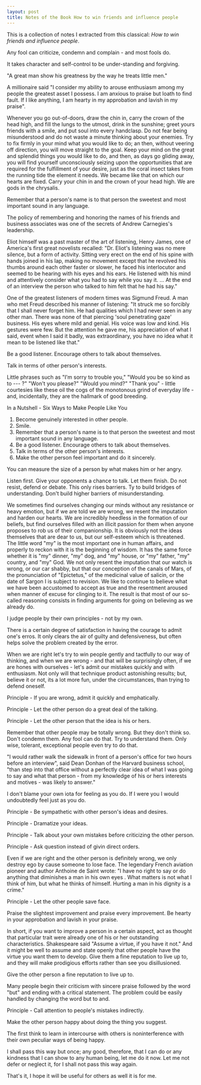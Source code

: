 ```yaml
---
layout: post
title: Notes of the Book How to win friends and influence people 
---
```


This is a collection of notes I extracted from this classical: *How to win friends and influence people*.

Any fool can criticize, condemn and complain - and most fools do.

It takes character and self-control to be under-standing and forgiving.

"A great man show his greatness by the way he treats little men."

A millionaire said "I consider my ability to arouse enthusiasm among my people the greatest asset I possess. I am anxious to praise but loath to find fault. If I like anything, I am hearty in my approbation and lavish in my praise".

Whenever you go out-of-doors, draw the chin in, carry the crown of the head high, and fill the lungs to the utmost, drink in the sunshine; greet yours friends with a smile, and put soul into every handclasp. Do not fear being misunderstood and do not waste a minute thinking about your enemies. Try to fix firmly in your mind what you would like to do; an then, without veering off direction, you will move straight to the goal. Keep your mind on the great and splendid things you would like to do, and then, as days go gliding away, you will find yourself unconsciously seizing upon the opportunities that are required for the fulfillment of your desire, just as the coral insect takes from the running tide the element it needs. We became like that on which our hearts are fixed. Carry your chin in and the crown of your head high. We are gods in the chrysalis.


Remember that a person's name is to that person the sweetest and most important sound in any language.

The policy of remembering and honoring the names of his friends and business associates was one of the secrets of Andrew Carnegies's leadership.

Eliot himself was a past master of the art of listening, Henry James, one of America's first great novelists recalled: "Dr. Eliot's listening was no mere silence, but a form of activity. Sitting very erect on the end of his spine with hands joined in his lap, making no movement except that he revolved his thumbs around each other faster or slower, he faced his interlocutor and seemed to be hearing with his eyes and his ears. He listened with his mind and attentively consider what you had to say while you say it. ... At the end of an interview the person who talked to him felt that he had his say."

One of the greatest listeners of modern times was Sigmund Freud. A man who met Freud described his manner of listening: "It struck me so forcibly that I shall never forget him. He had qualities which I had never seen in any other man. There was none of that piercing 'soul penetrating gaze' business. His eyes where mild and genial. His voice was low and kind. His gestures were few. But the attention he gave me, his appreciation of what I said, event when I said it badly, was extraordinary, you have no idea what it mean to be listened like that."


Be a good listener. Encourage others to talk about themselves.

Talk in terms of other person's interests.

Little phrases such as "I'm sorry to trouble you," "Would you be so kind as to --- ?" "Won't you please?" "Would you mind?" "Thank you" - little courtesies like these oil the cogs of the monotonous grind of everyday life - and, incidentally, they are the hallmark of good breeding.


In a Nutshell - Six Ways to Make People Like You

1. Become genuinely interested in other people.
2. Smile.
3. Remember that a person's name is to that person the sweetest and most important sound in any language.
4. Be a good listener. Encourage others to talk about themselves.
5. Talk in terms of the other person's interests.
6. Make the other person feel important and do it sincerely.


You can measure the size of a person by what makes him or her angry.

Listen first. Give your opponents a chance to talk. Let them finish. Do not resist, defend or debate. This only rises barriers. Ty to build bridges of understanding. Don't build higher barriers of misunderstanding.

We sometimes find ourselves changing our minds without any resistance or heavy emotion, but if we are told we are wrong, we resent the imputation and harden our hearts. We are incredibly heedless in the formation of our beliefs, but find ourselves filled with an illicit passion for them when anyone proposes to rob us of their companionship. It is obviously not the ideas themselves that are dear to us, but our self-esteem which is threatened. The little word "my" is the most important one in human affairs, and properly to reckon with it is the beginning of wisdom. It has the same force whether it is "my" dinner, "my" dog, and "my" house, or "my" father, "my" country, and "my" God. We not only resent the imputation that our watch is wrong, or our car shabby, but that our conception of the canals of Mars, of the pronunciation of "Epictetus," of the medicinal value of salicin, or the date of Sargon I is subject to revision. We like to continue to believe what we have been accustomed to accept as true and the resentment aroused when manner of excuse for clinging to it. The result is that most of our so-called reasoning consists in finding arguments for going on believing as we already do.

I judge people by their own principles - not by my own.

There is a certain degree of satisfaction in having the courage to admit one's erros. It only clears the air of guilty and defensiveness, but often helps solve the problem created by the error.

When we are right let's try to win people gently and tactfully to our way of thinking, and when we are wrong - and that will be surprisingly often, if we are hones with ourselves - let's admit our mistakes quickly and with enthusiasm. Not only will that technique product astonishing results; but, believe it or not, its a lot more fun, under the circumstances, than trying to defend oneself.


Principle - If you are wrong, admit it quickly and emphatically.

Principle - Let the other person do a great deal of the talking.

Principle - Let the other person that the idea is his or hers.

Remember that other people may be totally wrong. But they don't think so. Don't condemn them. Any fool can do that. Try to understand them. Only wise, tolerant, exceptional people even try to do that.

"I would rather walk the sidewalk in front of a person's office for two hours before an interview", said Dean Donhan of the Harvard business school, "than step into that office without a perfectly clear idea of what I was going to say and what that person - from my knowledge of his or hers interests and motives - was likely to answer."


I don't blame your own iota for feeling as you do. If I were you I would undoubtedly feel just as you do.

Principle - Be sympathetic with other person's ideas and desires.

Principle - Dramatize your ideas.

Principle - Talk about your own mistakes before criticizing the other person.

Principle - Ask question instead of givin direct orders.

Even if we are right and the other person is definitely wrong, we only destroy ego by cause someone to lose face. The legendary French aviation pioneer and author Anthoine de Saint wrote: "I have no right to say or do anything that diminishes a man in his own eyes . What matters is not what I think of him, but what he thinks of himself. Hurting a man in his dignity is a crime."

Principle - Let the other people save face.

Praise the slightest improvement and praise every improvement. Be hearty in your approbation and lavish in your praise.

In short, if you want to improve a person in a certain aspect, act as thought that particular trait were already one of his or her outstanding characteristics. Shakespeare said "Assume a virtue, if you have it not." And it might be well to assume and state openly that other people have the virtue you want them to develop. Give them a fine reputation to live up to, and they will make prodigious efforts rather than see you disillusioned.

Give the other person a fine reputation to live up to.

Many people begin their criticism with sincere praise followed by the word "but" and ending with a critical statement. The problem could be easily handled by changing the word but to and.

Principle - Call attention to people's mistakes indirectly.

Make the other person happy about doing the thing you suggest.

The first think to learn in intercourse with others is noninterference with their own peculiar ways of being happy.


I shall pass this way but once; any good, therefore, that I can do or any kindness that I can show to any human being, let me do it now. Let me not defer or neglect it, for I shall not pass this way again.


That's it, I hope it will be useful for others as well it is for me.

